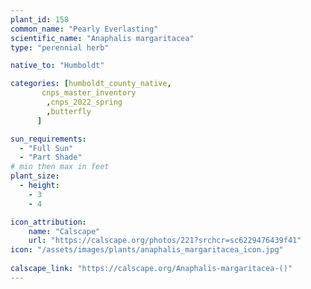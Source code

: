 ```yaml
---
plant_id: 158 
common_name: "Pearly Everlasting"
scientific_name: "Anaphalis margaritacea"
type: "perennial herb"

native_to: "Humboldt"

categories: [humboldt_county_native,
       cnps_master_inventory
        ,cnps_2022_spring
        ,butterfly
      ]

sun_requirements:
  - "Full Sun"
  - "Part Shade"
# min then max in feet
plant_size:
  - height: 
    - 3 
    - 4

icon_attribution: 
    name: "Calscape"
    url: "https://calscape.org/photos/221?srchcr=sc6229476439f41"
icon: "/assets/images/plants/anaphalis_margaritacea_icon.jpg"
 
calscape_link: "https://calscape.org/Anaphalis-margaritacea-()"
---
```








